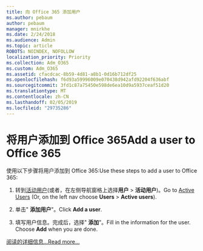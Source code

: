```yaml
---
title: 向 Office 365 添加用户
ms.author: pebaum
author: pebaum
manager: mnirkhe
ms.date: 2/24/2018
ms.audience: Admin
ms.topic: article
ROBOTS: NOINDEX, NOFOLLOW
localization_priority: Priority
ms.collection: Adm_O365
ms.custom: Adm_O365
ms.assetid: cfacdcac-8b59-4d81-a8b1-0d16b712df25
ms.openlocfilehash: f6d93a59996009e070438d942afd92204f636abf
ms.sourcegitcommit: 3fd1c87a75450e598de6ea10d9a5937ceaf51d20
ms.translationtype: MT
ms.contentlocale: zh-CN
ms.lasthandoff: 02/05/2019
ms.locfileid: "29735286"
---
```

# <a name="add-a-user-to-office-365"></a><span data-ttu-id="18af8-102">将用户添加到 Office 365</span><span class="sxs-lookup"><span data-stu-id="18af8-102">Add a user to Office 365</span></span>

<span data-ttu-id="18af8-103">使用以下步骤将用户添加到 Office 365:</span><span class="sxs-lookup"><span data-stu-id="18af8-103">Use these steps to add a user to Office 365:</span></span>
  
1. <span data-ttu-id="18af8-104">转到[活动用户](https://portal.office.com/adminportal/home.aspx#/users)(或者，在左侧导航窗格上选择**用户** \> **活动用户**)。</span><span class="sxs-lookup"><span data-stu-id="18af8-104">Go to [Active Users](https://portal.office.com/adminportal/home.aspx#/users) (Or, on the left nav choose **Users** \> **Active users**).</span></span>
    
2. <span data-ttu-id="18af8-105">单击" **添加用户**"。</span><span class="sxs-lookup"><span data-stu-id="18af8-105">Click **Add a user**.</span></span>
    
3. <span data-ttu-id="18af8-p101">填写用户信息。完成后，选择" **添加**"。</span><span class="sxs-lookup"><span data-stu-id="18af8-p101">Fill in the information for the user. Choose **Add** when you are done.</span></span> 
    
[<span data-ttu-id="18af8-108">阅读的详细信息...</span><span class="sxs-lookup"><span data-stu-id="18af8-108">Read more...</span></span>](https://support.office.com/article/1970f7d6-03b5-442f-b385-5880b9c256ec)
  


